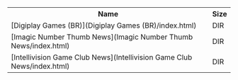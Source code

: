 <table>
<tr><th>Name</th><th>Size</th></tr>
<tr><td>[Digiplay Games (BR)](Digiplay Games (BR)/index.html)</td><td>DIR</td></tr>
<tr><td>[Imagic Number Thumb News](Imagic Number Thumb News/index.html)</td><td>DIR</td></tr>
<tr><td>[Intellivision Game Club News](Intellivision Game Club News/index.html)</td><td>DIR</td></tr>
</table>
